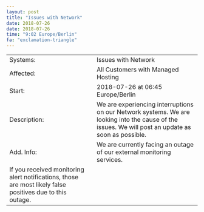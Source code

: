 ```yaml
---
layout: post
title: "Issues with Network"
date: 2018-07-26
date: 2018-07-26
time: "9:02 Europe/Berlin"
fa: "exclamation-triangle"
---
```


|                   |   |                                                                      |
|-------------------|---|----------------------------------------------------------------------|
| Systems:          |   | Issues with Network|
| Affected:         |   | All Customers with Managed Hosting |
| Start:            |   | 2018-07-26 at 06:45 Europe/Berlin |
| Description:      |   | We are experiencing interruptions on our Network systems. We are looking into the cause of the issues. We will post an update as soon as possible. |
| Add. Info:        |   | We are currently facing an outage of our external monitoring services.
If you received monitoring alert notifications, those are most likely false positives due to this outage. |